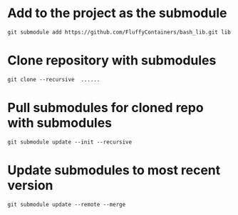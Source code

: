 # Add to the project as the submodule
```
git submodule add https://github.com/FluffyContainers/bash_lib.git lib
```

# Clone repository with submodules
```
git clone --recursive  ......
```

# Pull submodules for cloned repo with submodules
```
git submodule update --init --recursive
```

# Update submodules to most recent version
```
git submodule update --remote --merge
```